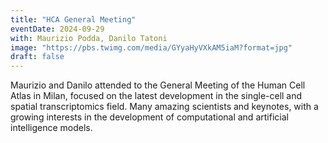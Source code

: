 ```yaml
---
title: "HCA General Meeting"
eventDate: 2024-09-29
with: Maurizio Podda, Danilo Tatoni
image: "https://pbs.twimg.com/media/GYyaHyVXkAM5iaM?format=jpg"
draft: false
---
```


Maurizio and Danilo attended to the General Meeting of the Human Cell Atlas in Milan, focused on the latest development in the single-cell and spatial transcriptomics field. Many amazing scientists and keynotes, with a growing interests in the development of computational and artificial intelligence models. 